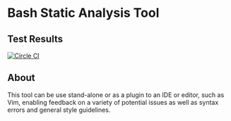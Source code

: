 Bash Static Analysis Tool
===========================

Test Results
------------
[![Circle CI](https://circleci.com/gh/iwonbigbro/bash-sat.svg?style=svg)](https://circleci.com/gh/iwonbigbro/bash-sat)

About
-----

This tool can be use stand-alone or as a plugin to an IDE or editor, such as
Vim, enabling feedback on a variety of potential issues as well as syntax
errors and general style guidelines.
